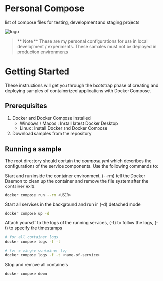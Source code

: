 # Personal Compose
list of compose files for testing, development and staging projects

![logo](doc/kraken.png)

> ** Note **
> These are my personal configurations for use in local development / experiments. These samples must not be deployed in production environments

# Getting Started
These instructions will get you through the bootstrap phase of creating and deploying samples of containerized applications with Docker Compose.

## Prerequisites
1. Docker and Docker Compose installed
    - Windows / Macos : Install latest Docker Desktop
    - Linux : Install Docker and Docker Compose 
2. Download samples from the repository


## Running a sample 
The root directory should contain the *compose.yml* which describes the configurations of the service components. Use the following commands to:

Start and run inside the container environment, (--rm) tell the Docker Daemon to clean up the container and remove the file system after the container exits
```bash 
docker compose run --rm <USER>
```

Start all services in the background and run in (-d) detached mode 
```bash
docker compose up -d 
```

Attach yourself to the logs of the running services, (-f) to follow the logs, (-t) to specify the timestamps 
```bash
# for all container logs
docker compose logs -f -t

# for a single container log
docker compose logs -f -t <name-of-service>
```

Stop and remove all containers
```bash 
docker compose down
```